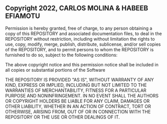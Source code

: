 ## Copyright 2022, CARLOS MOLINA & HABEEB EFIAMOTU

Permission is hereby granted, free of charge, to any person obtaining a copy of this REPOSITORY and associated documentation files, to deal in the REPOSITORY without restriction, including without limitation the rights to use, copy, modify, merge, publish, distribute, sublicense, and/or sell copies of the REPOSITORY, and to permit persons to whom the REPOSITORY is furnished to do so, subject to the following conditions:

The above copyright notice and this permission notice shall be included in all copies or substantial portions of the Software

THE REPOSITORY IS PROVIDED "AS IS", WITHOUT WARRANTY OF ANY KIND, EXPRESS OR IMPLIED, INCLUDING BUT NOT LIMITED TO THE WARRANTIES OF MERCHANTABILITY, FITNESS FOR A PARTICULAR PURPOSE AND NONINFRINGEMENT. IN NO EVENT SHALL THE AUTHORS OR COPYRIGHT HOLDERS BE LIABLE FOR ANY CLAIM, DAMAGES OR OTHER LIABILITY, WHETHER IN AN ACTION OF CONTRACT, TORT OR OTHERWISE, ARISING FROM, OUT OF OR IN CONNECTION WITH THE REPOSITORY OR THE USE OR OTHER DEALINGS OF IT.